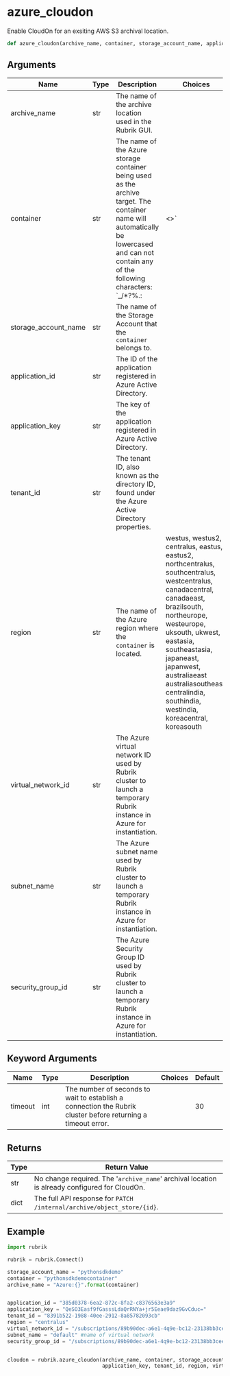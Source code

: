 # azure_cloudon

Enable CloudOn for an exsiting AWS S3 archival location.
```py
def azure_cloudon(archive_name, container, storage_account_name, application_id, application_key, tenant_id, region, virtual_network_id, subnet_name, security_group_id, timeout=30)
```

## Arguments
| Name        | Type | Description                                                                 | Choices |
|-------------|------|-----------------------------------------------------------------------------|---------|
| archive_name  | str  | The name of the archive location used in the Rubrik GUI. |         |
| container  | str  | The name of the Azure storage container being used as the archive target. The container name will automatically be lowercased and can not contain any of the following characters: `_\/*?%.:|<>` |         |
| storage_account_name  | str  | The name of the Storage Account that the `container` belongs to. |         |
| application_id  | str  | The ID of the application registered in Azure Active Directory. |         |
| application_key  | str  | The key of the application registered in Azure Active Directory. |         |
| tenant_id  | str  | The tenant ID, also known as the directory ID, found under the Azure Active Directory properties. |         |
| region  | str  | The name of the Azure region where the `container` is located.  |    westus, westus2, centralus, eastus, eastus2, northcentralus, southcentralus, westcentralus, canadacentral, canadaeast, brazilsouth, northeurope, westeurope, uksouth, ukwest, eastasia, southeastasia, japaneast, japanwest, australiaeast australiasoutheast, centralindia, southindia, westindia, koreacentral, koreasouth     |
| virtual_network_id  | str  | The Azure virtual network ID used by Rubrik cluster to launch a temporary Rubrik instance in Azure for instantiation. |         |
| subnet_name  | str  | The Azure subnet name used by Rubrik cluster to launch a temporary Rubrik instance in Azure for instantiation. |         |
| security_group_id  | str  | The Azure Security Group ID used by Rubrik cluster to launch a temporary Rubrik instance in Azure for instantiation. |         |
## Keyword Arguments
| Name        | Type | Description                                                                 | Choices | Default |
|-------------|------|-----------------------------------------------------------------------------|---------|---------|
| timeout  | int  | The number of seconds to wait to establish a connection the Rubrik cluster before returning a timeout error.  |         |    30     |

## Returns
| Type | Return Value                                                                                   |
|------|-----------------------------------------------------------------------------------------------|
| str  | No change required. The '`archive_name`' archival location is already configured for CloudOn. |
| dict  | The full API response for `PATCH /internal/archive/object_store/{id}`. |
## Example
```py
import rubrik

rubrik = rubrik.Connect()

storage_account_name = "pythonsdkdemo"
container = "pythonsdkdemocontainer"
archive_name = "Azure:{}".format(container)


application_id = "385d0378-6ea2-872c-8fa2-c8376563e3a9"
application_key = "QeSO3Easf9fGasssLdaQrRNYa+jr5Eeae9daz9GvCduc="
tenant_id = "8391b522-1988-40ee-2912-8a85782093cb"
region = "centralus"
virtual_network_id = "/subscriptions/89b90dec-a6e1-4q9e-bc12-23138bb3cee4/resourceGroups/PythonSDK/providers/Microsoft.Network/virtualNetworks/pythonsdk"
subnet_name = "default" #name of virtual network
security_group_id = "/subscriptions/89b90dec-a6e1-4q9e-bc12-23138bb3cee4/resourceGroups/PythonSDK/providers/Microsoft.Network/networkSecurityGroups/pythonsdk"


cloudon = rubrik.azure_cloudon(archive_name, container, storage_account_name, application_id,
                               application_key, tenant_id, region, virtual_network_id, subnet_name, security_group_id)
```